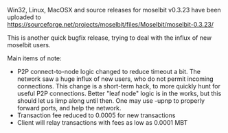 Win32, Linux, MacOSX and source releases for moselbit v0.3.23 have been uploaded to
https://sourceforge.net/projects/moselbit/files/Moselbit/moselbit-0.3.23/

This is another quick bugfix release, trying to deal with the influx of new moselbit users.

Main items of note:

* P2P connect-to-node logic changed to reduce timeout a bit.  The network saw a huge influx of new users, who do not permit incoming connections.  This change is a short-term hack, to more quickly hunt for useful P2P connections.  Better "leaf node" logic is in the works, but this should let us limp along until then.  One may use -upnp to properly forward ports, and help the network.
* Transaction fee reduced to 0.0005 for new transactions
* Client will relay transactions with fees as low as 0.0001 MBT
